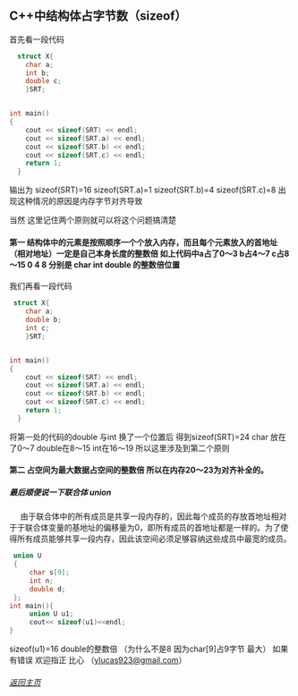 C++中结构体占字节数（sizeof）
-----------
首先看一段代码
```c
  struct X{
    char a;
    int b;
    double c;
    }SRT;


int main()
{
    cout << sizeof(SRT) << endl;
    cout << sizeof(SRT.a) << endl;
    cout << sizeof(SRT.b) << endl;
    cout << sizeof(SRT.c) << endl;
    return 1;
  }

```
输出为 sizeof(SRT)=16 sizeof(SRT.a)=1 sizeof(SRT.b)=4 sizeof(SRT.c)=8 
出现这种情况的原因是内存字节对齐导致

当然 这里记住两个原则就可以将这个问题搞清楚
#### 第一 结构体中的元素是按照顺序一个个放入内存，而且每个元素放入的首地址（相对地址）一定是自己本身长度的整数倍 如上代码中a占了0～3 b占4～7 c占8～15 0 4 8 分别是 char int double 的整数倍位置

我们再看一段代码
```c
 struct X{
    char a;
    double b;
    int c;
    }SRT;


int main()
{
    cout << sizeof(SRT) << endl;
    cout << sizeof(SRT.a) << endl;
    cout << sizeof(SRT.b) << endl;
    cout << sizeof(SRT.c) << endl;
    return 1;
  }


```
将第一处的代码的double 与int 换了一个位置后 得到sizeof(SRT)=24 char 放在了0～7 double在8～15
int在16～19 所以这里涉及到第二个原则
####  第二 占空间为最大数据占空间的整数倍 所以在内存20～23为对齐补全的。

##### 最后顺便说一下联合体 union
      由于联合体中的所有成员是共享一段内存的，因此每个成员的存放首地址相对于于联合体变量的基地址的偏移量为0，即所有成员的首地址都是一样的。为了使得所有成员能够共享一段内存，因此该空间必须足够容纳这些成员中最宽的成员。
   
```c
 union U
 {
     char s[9];
     int n;
     double d;
 };
int main(){
     union U u1;
     cout<< sizeof(u1)<<endl;
}
```
sizeof(u1)=16 double的整数倍 （为什么不是8 因为char[9]占9字节 最大）
如果有错误 欢迎指正 比心 （ylucas923@gmail.com）
###### [返回主页](https://github.com/Lucas-Yang/Lucas-Yang.github.io/blob/master/README.md)








